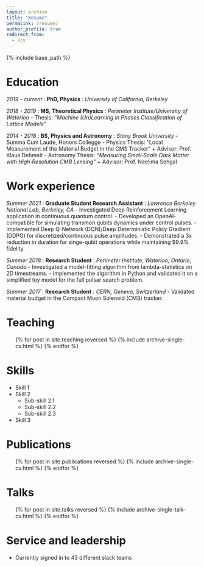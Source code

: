 ```yaml
---
layout: archive
title: "Resume"
permalink: /resume/
author_profile: true
redirect_from:
  - /cv
---
```


{% include base_path %}

Education
======
*2019 - current*
: **PhD, Physics**
:   *University of California, Berkeley*


*2018 - 2019*
:   **MS, Theoretical Physics**
:   *Perimeter Institute/University of Waterloo*
    - Thesis: *”Machine (Un)Learning in Phases Classification of Lattice Models"*

*2014 - 2018*
:   **BS, Physics and Astronomy**
:   *Stony Brook University*
    - Summa Cum Laude, Honors Collegge
    - Physics Thesis: “Local Measurement of the Material Budget in the CMS Tracker”
      + Advisor: Prof. Klaus Dehmelt
    - Astronomy Thesis: *“Measuring Small‐Scale Dark Matter with High‐Resolution CMB Lensing”*
      + Advisor: Prof. Neelima Sehgal

Work experience
======
*Summer 2021*
:   **Graduate Student Research Assistant**
:   *Lawrence Berkeley National Lab, Berkeley, CA*
    - Investigated Deep Reinforcement Learning application in continuous quantum control.
    - Developed an OpenAI‐compatible for simulating transmon qubits dynamics under control pulses.
    - Implemented Deep Q-Network (DQN)/Deep Deterministic Policy Gradient (DDPG) for discretized/continuous pulse amplitudes.
    - Demonstrated a 3x reduction in duration for singe-qubit operations while maintaining 99.9% fidelity.

*Summer 2018*
:   **Research Student**
:   *Perimeter Institute, Waterloo, Ontario, Canada*
    - Investigated a model-fitting algorithm from lambda-statistics on 2D timestreams.
    - Implemented the algorithm in Python and validated it on a simplified toy model for the full pulsar search problem.

*Summer 2017*
:   **Research Student**
:   *CERN, Geneva, Switzerland*
    - Validated material budget in the Compact Muon Solenoid (CMS) tracker.

Teaching
======
  <ul>{% for post in site.teaching reversed %}
    {% include archive-single-cv.html %}
  {% endfor %}</ul>
  
Skills
======
* Skill 1
* Skill 2
  * Sub-skill 2.1
  * Sub-skill 2.2
  * Sub-skill 2.3
* Skill 3

Publications
======
  <ul>{% for post in site.publications reversed %}
    {% include archive-single-cv.html %}
  {% endfor %}</ul>
  
Talks
======
  <ul>{% for post in site.talks reversed %}
    {% include archive-single-talk-cv.html  %}
  {% endfor %}</ul>
  
  
Service and leadership
======
* Currently signed in to 43 different slack teams
